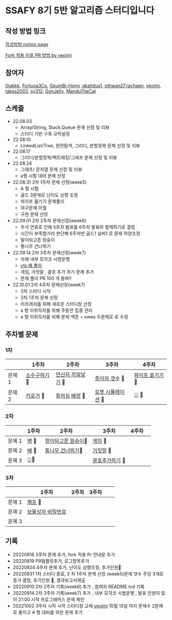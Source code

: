 # SSAFY 8기 5반 알고리즘 스터디입니다
## 작성 방법 링크
[작성방법  notion page](https://dramatic-armchair-97f.notion.site/pull-request-fbde2b501e1e4c56a964a645d5eac483)

[Fork 적용 이후 PR 방법 by yeojinj](https://canary-capacity-362.notion.site/GitHub-a650790fae6b4f219b9ff0fc376088b9)
## 참여자 
[0takkk](https://github.com/0takkk), [Fortuna3Co](https://github.com/Fortuna3Co),
[GeumBi-Hong](https://github.com/GeumBi-Hong) ,[gkatldus1](https://github.com/gkatldus1),
[pthwan27](https://github.com/pthwan27),[rachaen](https://github.com/rachaen),
[yeojinj](https://github.com/yeojinj), [tabss2003](https://github.com/tabss2003),
[sy312](https://github.com/sy312), [GonJelly](https://github.com/GonJelly),
[ManduTheCat](https://github.com/ManduTheCat)


## 스케줄
* 22.08.03
    * Array/String, Stack,Queue 문제 선정 및 리뷰
    * 스터디 기반 구축 규칙설정
* 22.08.10
    * LinkedList/Tree, 완전탐색, 그리디, 분할정복 문제 선정 및 리뷰
* 22.08.17
    * 그리디/분할정복/벡트레킹/그래프 문제 선정 및 리뷰
* 22.08.24
    * 그래프/ 문자열 문제 선정 및 리뷰
    * a형 시험 대비 문제 선정
* 22.08.31 2차 1주차 문제 선정(week5)
  * A 형 시험 
  * 골드 3문제로 난이도 상향 조정
  * 파이프 옮기기 문제풀이 
  * 야구문제 이월
  * 구현 문제 선정
* 22.09.01 2차 2주차 문제선정(week6)
  * 추석 연휴로 인해 5추자 발표를 6주차 발표와 함께하기로 결정 
  * 시간이 부족할거라 판단해 6주차만 골드1 실버1 로 문제 하양조정
  * 말이되고픈 원숭이 
  * 통나무 건너뛰기
* 22.09.14 2차 3주차 문제선정(week7)
  * 자체 내부 모각코 시범운행
  * [yts 배 풀이](https://useful-lock-e73.notion.site/1092-fc0fd5cac8954763be226ffb39ca7aab)
  * 게임, 거짓말 , 괄호 추가 하기 문제 추가
  * 문제 풀이 PR 100 개 돌파!!
* 22.10.01 2차 4주차 문제선정(week7)
  * 3차 스터디 시작
  * 3차 1주차 문제 선정 
  * 리프레쉬를 위해 새로운 스터디장 선정
  * a 형 미취득자를 위해 주동안 집중 관리 
  * a 형 미취득자를 위해 문제 백준 + swea 두문제로 로 수정 

## 주차별 문제 
### 1차
|  | 1주차 | 2주차 | 3주차 | 4주차 |
| --- | --- | --- | --- | ---|
| 문제 1 | [소수구하기](https://www.acmicpc.net/problem/1929) 🥈| [연산자 끼워넣기](https://www.acmicpc.net/problem/14888) 🥈| [종이의 갯수](https://www.acmicpc.net/problem/1780) 🥈 |[파이프 옮기기](https://www.acmicpc.net/problem/17070) 🥇|
| 문제 2 | [키로거](https://www.acmicpc.net/problem/5397) 🥈| [회의실 배정](https://www.acmicpc.net/problem/1931) 🥈 | [로봇 시뮬레이션](https://www.acmicpc.net/problem/2174) 🥇| [⚾](https://www.acmicpc.net/problem/17281) 🥇|

### 2차
|      | 1주차 | 2주차                                                 | 3주차                                             | 4주차                                        |  |
|------| --- |-----------------------------------------------------|-------------------------------------------------|--------------------------------------------|-----|
| 문제 1 | [뱀](https://www.acmicpc.net/problem/3190) 🥇| [말이되고픈 원숭이](https://www.acmicpc.net/problem/1600)🥇 | [게임](https://www.acmicpc.net/problem/1103)   🥇   |  |
| 문제 2 | [배](https://www.acmicpc.net/problem/1092) 🥇| [통나무 건너뛰기](https://www.acmicpc.net/problem/11497)🥈 | [거짓말](https://www.acmicpc.net/problem/1043)   🥇  | |     |
 | 문제 3 |[⚾](https://www.acmicpc.net/problem/17281)🥇|                                                | [괄호추가하기](https://www.acmicpc.net/problem/16637) 🥇||
### 3차
|      | 1주차 | 2주차                                               | 3주차                                             | |  |
|------|-----|---------------------------------------------------|-------------------------------------------------|--------------------------------------------|-----|
| 문제 1 | [램프](https://www.acmicpc.net/problem/1034)   🥇 |  |    |  |
| 문제 2 |  [보물상자 비밀번호](https://swexpertacademy.com/main/code/problem/problemDetail.do?contestProbId=AWXRUN9KfZ8DFAUo)   |  |   | |     |
| 문제 3 ||     | ||
## 기록
* 20220818 3주차 문제 추가, fork 적용 Pr 안내문 추가
* 20220819 PR탬플릿추가, 로그항목추가
* 20220824 4주차 문제 추가, 난이도 상향조정, 추가인원🎉
* 20220831 1차 스터디 종료, 2 차 1주차 문제 선정 (week5)문제 갯수 주당 3개로 증가 결정, 추가인원 🎉, 결과보고서제출
* 20220910 2차 2주차 기록(week6) 추가 , 참여자 README.md 기록
* 20220914 2차 3주차 기록(week7) 추가 , 내부 모각코 시범운행 , 발표 인원이 많아 21:00 시작 프로그래머스 문제 제안 
* 20221002 3주차 시작 시작 스터디장 교체 [yeojinj](https://github.com/yeojinj) 10월 13일 까지 문제수 2문제로 줄이고 A 형 대비를 위한 문제 추가 
